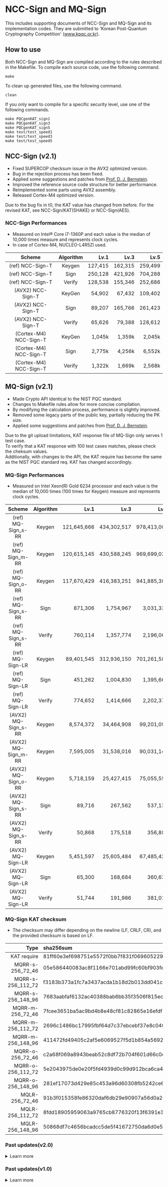 # NCC-Sign and MQ-Sign

This includes supporting documents of NCC-Sign and MQ-Sign and its implementation codes. They are submitted to 'Korean Post-Quantum Cryptography Competition' (www.kpqc.or.kr).

## How to use
Both NCC-Sign and MQ-Sign are compiled according to the rules described in the Makefile. To compile each source code, use the following command.

```
make
```

To clean up generated files, use the following command.

```
clean
```

If you only want to compile for a specific security level, use one of the following commands. 

```
make PQCgenKAT_sign1
make PQCgenKAT_sign3
make PQCgenKAT_sign5
make test/test_speed1
make test/test_speed3
make test/test_speed5
```

## NCC-Sign (v2.1)

- Fixed SUPERCOP checksum issue in the AVX2 optimized version.
- Bug in the rejection process has been fixed.
- Applied some suggestions and patches from [Prof. D. J. Bernstein](https://groups.google.com/g/kpqc-bulletin/c/dcpwJ1bU5pQ/m/h-9dAUGpBgAJ).
- Improved the reference source code structure for better performance.
- Reimplemented some parts using AVX2 assembly.
- Released Cortex-M4 optimized version.

Due to the bug fix in t0, the KAT value has changed from before. For the revised KAT, see NCC-Sign/KAT(SHAKE) or NCC-Sign(AES).

### NCC-Sign Performances

- Measured on Intel® Core i7-1360P and each value is the median of 10,000 times measure and represents clock cycles.
- In case of Cortex-M4, NUCLEO-L4R5ZI used.

| Scheme                    | Algorithm | Lv.1    | Lv.3        | Lv.5      |
| :-----------------------: | :-------: | ------: | ----------: | --------: |
| (ref) NCC-Sign-T          | Keygen    | 127,415 | 162,315     | 259,499   |
| (ref) NCC-Sign-T          | Sign      | 250,128 | 421,926		| 704,288	|
| (ref) NCC-Sign-T          | Verify    | 128,538 | 155,346     | 252,686   |
| (AVX2) NCC-Sign-T         | KeyGen    | 54,902  | 67,432		| 109,402   |
| (AVX2) NCC-Sign-T         | Sign      | 89,207  | 165,766		| 261,423   |
| (AVX2) NCC-Sign-T         | Verify    | 65,626  | 79,388		| 128,612   |
| (Cortex-M4) NCC-Sign-T    | KeyGen    | 1,045k  | 1,359k      | 2,045k    |
| (Cortex-M4) NCC-Sign-T    | Sign      | 2,775k  | 4,256k      | 6,552k    |
| (Cortex-M4) NCC-Sign-T    | Verify    | 1,322k  | 1,669k      | 2,568k    |


## MQ-Sign (v2.1)

- Made Crypto API identical to the NIST PQC standard.
- Changes to Makefile rules allow for more concise compilation.
- By modifying the calculation process, performance is slightly improved.
- Removed some legacy parts of the public key, partially reducing the PK size.
- Applied some suggestions and patches from [Prof. D. J. Bernstein](https://groups.google.com/g/kpqc-bulletin/c/dcpwJ1bU5pQ/m/A98n7TuiAAAJ).


Due to the git upload limitations, KAT response file of MQ-Sign only serves 1 test case. <br>
To verify that a KAT response with 100 test cases matches, please check the cheksum values. <br>
Additionally, with changes to the API, the KAT require has become the same as the NIST PQC standard req. KAT has changed accordingly.

### MQ-Sign Performances

- Measured on Intel Xeon(R) Gold 6234 processor and each value is the median of 10,000 times (100 times for Keygen) measure and represents clock cycles.

| Scheme                | Algorithm | Lv.1          | Lv.3          | Lv.5          |
| :-------------------: | :-------: | ------------: | ------------: | ------------: |
| (ref) MQ-Sign_s-RR    | Keygen    | 121,645,666   | 434,302,517   | 978,413,002   |
| (ref) MQ-Sign_m-RR    | Keygen    | 120,615,145   | 430,588,245   | 969,699,032   |
| (ref) MQ-Sign_o-RR    | Keygen    | 117,670,429   | 416,383,251   | 941,885,381   |
| (ref) MQ-Sign_s-RR    | Sign      | 871,306       | 1,754,967     | 3,031,335     |
| (ref) MQ-Sign_s-RR    | Verify    | 760,114       | 1,357,774     | 2,196,068     |
| (ref) MQ-Sign-LR      | Keygen    | 89,401,545    | 312,936,150   | 701,261,588   |
| (ref) MQ-Sign-LR      | Sign      | 451,262       | 1,004,830     | 1,395,664     |
| (ref) MQ-Sign-LR      | Verify    | 774,652       | 1,414,666     | 2,202,376     |
| (AVX2) MQ-Sign_s-RR   | Keygen    | 8,574,372     | 34,464,908    | 99,201,093    |
| (AVX2) MQ-Sign_m-RR   | Keygen    | 7,595,005     | 31,538,016    | 90,031,140    |
| (AVX2) MQ-Sign_o-RR   | Keygen    | 5,718,159     | 25,427,415    | 75,055,554    |
| (AVX2) MQ-Sign_s-RR   | Sign      | 89,716        | 267,562       | 537,135       |
| (AVX2) MQ-Sign_s-RR   | Verify    | 50,868        | 175,518       | 356,881       |
| (AVX2) MQ-Sign-LR     | Keygen    | 5,451,597     | 25,605,484    | 67,485,424    |
| (AVX2) MQ-Sign-LR     | Sign      | 65,300        | 168,684       | 360,636       |
| (AVX2) MQ-Sign-LR     | Verify    | 51,744        | 191,986       | 381,019       |

### MQ-Sign KAT checksum

- The checksum may differ depending on the newline (LF, CRLF, CR), and the provided checksum is based on LF.

| Type                      | sha256sum                                                        |
| ------------------------: | :--------------------------------------------------------------- |
| KAT require               | 81ff60e3ef698751e5572f0bb7f831f069605229c220ee1cf27a92572d6ebc7e |
| MQRR-s-256\_72\_46        | 05e586440083ac8f1166e701abd99fc60bf903fe11178737c17119a8969aa3e9 |
| MQRR-s-256\_112\_72       | f3183b373a1fc7a3437acda1b18d2b013dd041c526ff35cd43eef8c42b70fade |
| MQRR-s-256\_148\_96       | 7683aabfaf6132ac40388bab6bb35f3506f815ec8ddd662ad5a7e71f8f93815f |
| MQRR-m-256\_72\_46        | 7fcee3651ba5ac9bd4b8e48cf81c82865e16efdf772199dd3f7cc19b08f5cbca |
| MQRR-m-256\_112\_72       | 2696c1486bc17995fbf64d7c37ebcebf37e8c040f8e8bfe022858dfb84cfbe9a |
| MQRR-m-256\_148\_96       | 411472fd49405c2af5e6069527f5d1b854a56926e6998e9984fcf84028e36748 |
| MQRR-o-256\_72\_46        | c2a68f069a8943beab52c8df72b704f601d66c0ec9d089b0fbdc84621024973d |
| MQRR-o-256\_112\_72       | 5e2043975de0e20f5fd4939d0c99d912bca6ca4d69b2561587b6d2e067ecda32 |
| MQRR-o-256\_148\_96       | 281ef17073d429e85c453a96d60308fb5242ce6b6d23988196fe226ae58f63e4 |
| MQLR-256\_72\_46          | 91b3f015358fe86320daf6db29e90907a56d0a2b441ef2902f043cd129abc366 |
| MQLR-256\_112\_72         | 8fdd18905959063a9765cb8776320f13f6391e37b88f8f8e6e5a135ea6bdcf03 |
| MQLR-256\_148\_96         | 50868df7c4656bcadcc5de5f41672750da6d0e50cf69bcbb2f3c86c40bd38b82 |



### Past updates(v2.0)

<details> 

<summary> Learn more </summary>

NCC-Sign and MQ-Sign version update(v2.0) are released for **KpqC competition Round 2**. <br>
Performaces are mesured on Intel Xeon(R) Gold 6234 processor.

#### NCC-Sign (v2.0)

- NCC-Sign-Trinomial(NCC-Sign-T) version released.
- Performance measurement results of NCC-Sign-T.

| Scheme                    | Algorithm | Lv.1    | Lv.3        | Lv.5      |
| :-----------------------: | :-------: | ------: | ----------: | --------: |
| (ref) NCC-Sign-T          | Keygen    | 240,496 | 324,140     | 488,168   |
| (ref) NCC-Sign-T          | Sign      | 616,746 | 1,245,144   | 1,781,784 |
| (ref) NCC-Sign-T          | Verify    | 339,698 | 460,808     | 722,320   |
| (AVX2) NCC-Sign-T         | KeyGen    | 164,184 | 218,772     | 335,440   |
| (AVX2) NCC-Sign-T         | Sign      | 290,396 | 553,728     | 838,432   |
| (AVX2) NCC-Sign-T         | Verify    | 158,138 | 200,242     | 340,382   |


#### MQ-Sign (v2.0)

- MQ-Sign-LR version released.
- Performance measurement results of MQ-Sign-RR.

| Scheme                | Algorithm | Lv.1          | Lv.3          | Lv.5          |
| :-------------------: | :-------: | ------------: | ------------: | ------------: |
| (ref) MQ-Sign_s-RR    | Keygen    | 122,046,651   | 438,023,770   | 994,466,810   |
| (ref) MQ-Sign_s-RR    | Sign      | 861,724       | 1,752,258     | 3,053,560     |
| (ref) MQ-Sign_s-RR    | Verify    | 755,522       | 1,339,244     | 2,218,340     |
| (ref) MQ-Sign-LR      | Keygen    | 89,401,545    | 312,936,150   | 701,261,588   |
| (ref) MQ-Sign-LR      | Sign      | 451,262       | 1,004,830     | 2,026,304     |
| (ref) MQ-Sign-LR      | Verify    | 774,652       | 1,414,666     | 2,202,376     |
| (AVX2) MQ-Sign_s-RR   | Keygen    | 9,454,708     | 40,250,626    | 102,775,550   |
| (AVX2) MQ-Sign_m-RR   | Keygen    | 8,291,246     | 36,168,836    | 91,291,653    |
| (AVX2) MQ-Sign_o-RR   | Keygen    | 6,633,743     | 30,024,722    | 77,684,841    |
| (AVX2) MQ-Sign_s-RR   | Sign      | 90,480        | 268,866       | 524,030       |
| (AVX2) MQ-Sign_s-RR   | Verify    | 50,460        | 185,086       | 363,611       |
| (AVX2) MQ-Sign-LR     | Keygen    | 5,451,597     | 25,605,484    | 67,485,424    |
| (AVX2) MQ-Sign-LR     | Sign      | 65,300        | 168,684       | 360,636       |
| (AVX2) MQ-Sign-LR     | Verify    | 51,744        | 191,986       | 381,019       |



</details>


### Past updates(v1.0)

<details>

<summary> Learn more </summary>

NCC-Sign and MQ-Sign version update(v1.0) are released.

 

The specifications of NCC-Sign has been modified as follows:

- We have added cost analysis on the Core-SVP model for all suggested parameter sets.

- We have added a new parameter set for the non-cyclotomic version and its reference implementation benchmarks.

- We have modified the parameter set for the cyclotomic trinomial case and have added a new parameter set for the use of NTT.

 

The specification of MQ-Sign has been modified as follows:

- We have removed SS and RS versions (recently cyptanalyzed by Trimoska et al. and Ikematsu et al.) of our four key generations from MQ-Sign leaving the two versions, MQ-Sign-RR and MQ-Sign-SR.

- We have added a binding technique so that a signature is identified with a unique public key and message to prevent potential attacks.

- We have updated the reference code and KAT files of MQ-Sign-SR.

</details>
